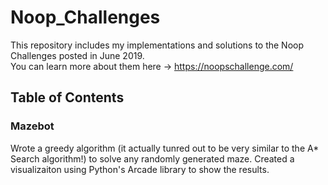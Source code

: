 # Noop_Challenges
This repository includes my implementations and solutions to the Noop Challenges posted in June 2019.  
You can learn more about them here -> https://noopschallenge.com/

## Table of Contents

### Mazebot
Wrote a greedy algorithm (it actually tunred out to be very similar to the A* Search algorithm!) to solve any randomly generated maze.  Created a visualizaiton using Python's Arcade library to show the results.
